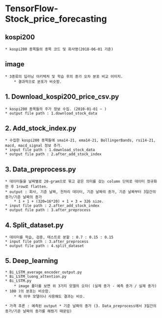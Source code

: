 # TensorFlow-Stock_price_forecasting

## kospi200
    * kospi200 종목들의 종목 코드 및 회사명(2018-06-01 기준)

## image
    * 3종류의 딥러닝 아키텍처 및 학습 후의 종가 오차 분포 비교 이미지.
        * 결과적으로 분포가 비슷함.
        
## 1. Download_kospi200_price_csv.py
    * kospi200 종목들의 주가 정보 수집. (2010-01-01 ~ )
    * output file path : 1.download_stock_data
    
## 2. Add_stock_index.py
    * 수집한 kospi200 종목들에 sma14-21, ema14-21, BollingerBands, rsi14-21, macd, macd_signal 정보 추가.
    * input file path : 1.download_stock_data
    * output file path : 2.after_add_stock_index  
    
## 3. Data_preprocess.py
    * 데이터들을 날짜별로 20-gram으로 묶고 같은 의미를 갖는 column 단위로 데이터 정규화한 후 1row로 flatten.
    * output : 회사, 기준 날짜, 전처리 데이터, 기준 날짜의 종가, 기준 날짜부터 3일간의 종가/기준 날짜의 종가
        * 1 + 1 + (320=16*20) + 1 + 3 = 326 size.
    * input file path : 2.after_add_stock_index
    * output file path : 3.after_preprocess
    
## 4. Split_dataset.py    
    * 데이터를 학습, 검증, 테스트로 분할 : 0.7 : 0.15 : 0.15
    * input file path : 3.after_preprocess
    * output file path : 4.split_dataset

## 5. Deep_learning
    * Bi_LSTM_average_encoder_output.py  
    * Bi_LSTM_luong_attention.py
    * Bi_LSTM.py
        * image 폴더를 보면 위 3가지 모델의 오차( (실제 종가 - 예측 종가 / 실제 종가) * 100 )의 분포는 비슷함.
        * 즉 아무 모델이나 사용해도 결과는 비슷.

    * 가격 추론 : 예측된 output * 기준 날짜의 종가 (3. Data_preprocess에서 3일간의 종가/기준 날짜의 종가를 해줬기 때문임)